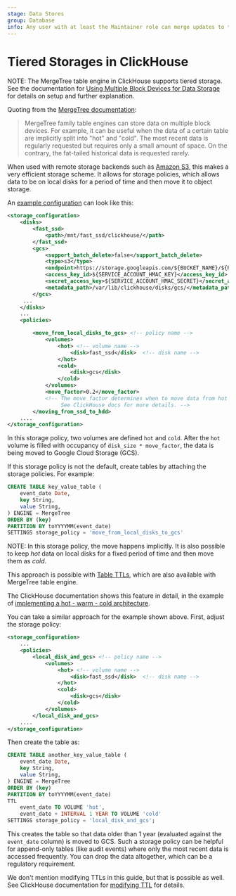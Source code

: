 ```yaml
---
stage: Data Stores
group: Database
info: Any user with at least the Maintainer role can merge updates to this content. For details, see https://docs.gitlab.com/ee/development/development_processes.html#development-guidelines-review.
---
```


# Tiered Storages in ClickHouse

NOTE:
The MergeTree table engine in ClickHouse supports tiered storage.
See the documentation for [Using Multiple Block Devices for Data Storage](https://clickhouse.com/docs/en/engines/table-engines/mergetree-family/mergetree#table_engine-mergetree-multiple-volumes)
for details on setup and further explanation.

Quoting from the [MergeTree documentation](https://clickhouse.com/docs/en/engines/table-engines/mergetree-family/mergetree#table_engine-mergetree-multiple-volumes):

<!-- vale gitlab.Simplicity = NO -->

> MergeTree family table engines can store data on multiple block devices. For example,
> it can be useful when the data of a certain table are implicitly split into "hot" and "cold".
> The most recent data is regularly requested but requires only a small amount of space.
> On the contrary, the fat-tailed historical data is requested rarely.

<!-- vale gitlab.Simplicity = YES -->

When used with remote storage backends such as
[Amazon S3](https://clickhouse.com/docs/en/engines/table-engines/mergetree-family/mergetree#table_engine-mergetree-s3),
this makes a very efficient storage scheme. It allows for storage policies, which
allows data to be on local disks for a period of time and then move it to object storage.

An [example configuration](https://clickhouse.com/docs/en/engines/table-engines/mergetree-family/mergetree#table_engine-mergetree-multiple-volumes_configure) can look like this:

```xml
<storage_configuration>
    <disks>
        <fast_ssd>
            <path>/mnt/fast_ssd/clickhouse/</path>
        </fast_ssd>
        <gcs>
            <support_batch_delete>false</support_batch_delete>
            <type>s3</type>
            <endpoint>https://storage.googleapis.com/${BUCKET_NAME}/${ROOT_FOLDER}/</endpoint>
            <access_key_id>${SERVICE_ACCOUNT_HMAC_KEY}</access_key_id>
            <secret_access_key>${SERVICE_ACCOUNT_HMAC_SECRET}</secret_access_key>
            <metadata_path>/var/lib/clickhouse/disks/gcs/</metadata_path>
        </gcs>
     ...
    </disks>
    ...
    <policies>

        <move_from_local_disks_to_gcs> <!-- policy name -->
            <volumes>
                <hot> <!-- volume name -->
                    <disk>fast_ssd</disk>  <!-- disk name -->
                </hot>
                <cold>
                    <disk>gcs</disk>
                </cold>
            </volumes>
            <move_factor>0.2</move_factor>
            <!-- The move factor determines when to move data from hot volume to cold.
                 See ClickHouse docs for more details. -->
        </moving_from_ssd_to_hdd>
    ....
</storage_configuration>
```

In this storage policy, two volumes are defined `hot` and `cold`. After the `hot` volume is filled with occupancy of `disk_size * move_factor`, the data is being moved to Google Cloud Storage (GCS).

If this storage policy is not the default, create tables by attaching the storage policies. For example:

```sql
CREATE TABLE key_value_table (
    event_date Date,
    key String,
    value String,
) ENGINE = MergeTree
ORDER BY (key)
PARTITION BY toYYYYMM(event_date)
SETTINGS storage_policy = 'move_from_local_disks_to_gcs'
```

NOTE:
In this storage policy, the move happens implicitly. It is also possible to keep
_hot_ data on local disks for a fixed period of time and then move them as _cold_.

This approach is possible with
[Table TTLs](https://clickhouse.com/docs/en/engines/table-engines/mergetree-family/mergetree#mergetree-table-ttl),
which are also available with MergeTree table engine.

The ClickHouse documentation shows this feature in detail, in the example of
[implementing a hot - warm - cold architecture](https://clickhouse.com/docs/en/guides/developer/ttl#implementing-a-hotwarmcold-architecture).

You can take a similar approach for the example shown above. First, adjust the storage policy:

```xml
<storage_configuration>
    ...
    <policies>
        <local_disk_and_gcs> <!-- policy name -->
            <volumes>
                <hot> <!-- volume name -->
                    <disk>fast_ssd</disk>  <!-- disk name -->
                </hot>
                <cold>
                    <disk>gcs</disk>
                </cold>
            </volumes>
        </local_disk_and_gcs>
    ....
</storage_configuration>
```

Then create the table as:

```sql
CREATE TABLE another_key_value_table (
    event_date Date,
    key String,
    value String,
) ENGINE = MergeTree
ORDER BY (key)
PARTITION BY toYYYYMM(event_date)
TTL
    event_date TO VOLUME 'hot',
    event_date + INTERVAL 1 YEAR TO VOLUME 'cold'
SETTINGS storage_policy = 'local_disk_and_gcs';
```

This creates the table so that data older than 1 year (evaluated against the
`event_date` column) is moved to GCS. Such a storage policy can be helpful for append-only
tables (like audit events) where only the most recent data is accessed frequently.
You can drop the data altogether, which can be a regulatory requirement.

We don't mention modifying TTLs in this guide, but that is possible as well.
See ClickHouse documentation for
[modifying TTL](https://clickhouse.com/docs/en/sql-reference/statements/alter/ttl#modify-ttl)
for details.

